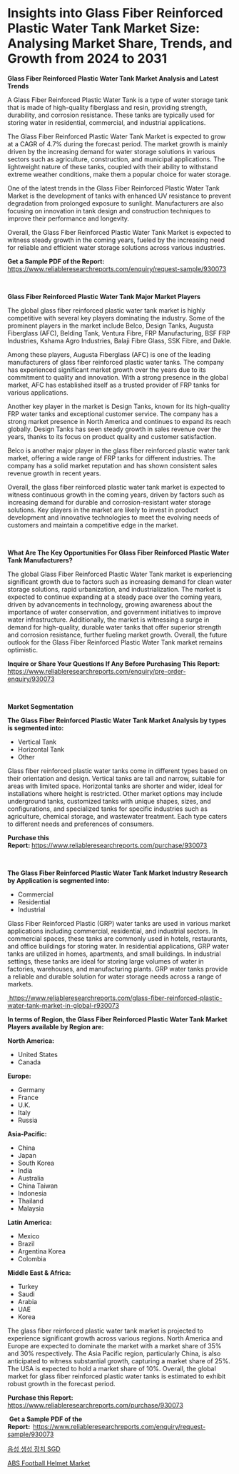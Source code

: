 <p><h1>Insights into Glass Fiber Reinforced Plastic Water Tank Market Size: Analysing Market Share, Trends, and Growth from 2024 to 2031</h1></p><p><strong>Glass Fiber Reinforced Plastic Water Tank Market Analysis and Latest Trends</strong></p>
<p><p>A Glass Fiber Reinforced Plastic Water Tank is a type of water storage tank that is made of high-quality fiberglass and resin, providing strength, durability, and corrosion resistance. These tanks are typically used for storing water in residential, commercial, and industrial applications.</p><p>The Glass Fiber Reinforced Plastic Water Tank Market is expected to grow at a CAGR of 4.7% during the forecast period. The market growth is mainly driven by the increasing demand for water storage solutions in various sectors such as agriculture, construction, and municipal applications. The lightweight nature of these tanks, coupled with their ability to withstand extreme weather conditions, make them a popular choice for water storage.</p><p>One of the latest trends in the Glass Fiber Reinforced Plastic Water Tank Market is the development of tanks with enhanced UV resistance to prevent degradation from prolonged exposure to sunlight. Manufacturers are also focusing on innovation in tank design and construction techniques to improve their performance and longevity.</p><p>Overall, the Glass Fiber Reinforced Plastic Water Tank Market is expected to witness steady growth in the coming years, fueled by the increasing need for reliable and efficient water storage solutions across various industries.</p></p>
<p><strong>Get a Sample PDF of the Report:&nbsp;</strong> <a href="https://www.reliableresearchreports.com/enquiry/request-sample/930073">https://www.reliableresearchreports.com/enquiry/request-sample/930073</a></p>
<p>&nbsp;</p>
<p><strong>Glass Fiber Reinforced Plastic Water Tank Major Market Players</strong></p>
<p><p>The global glass fiber reinforced plastic water tank market is highly competitive with several key players dominating the industry. Some of the prominent players in the market include Belco, Design Tanks, Augusta Fiberglass (AFC), Belding Tank, Ventura Fibre, FRP Manufacturing, BSF FRP Industries, Kshama Agro Industries, Balaji Fibre Glass, SSK Fibre, and Dakle.</p><p>Among these players, Augusta Fiberglass (AFC) is one of the leading manufacturers of glass fiber reinforced plastic water tanks. The company has experienced significant market growth over the years due to its commitment to quality and innovation. With a strong presence in the global market, AFC has established itself as a trusted provider of FRP tanks for various applications.</p><p>Another key player in the market is Design Tanks, known for its high-quality FRP water tanks and exceptional customer service. The company has a strong market presence in North America and continues to expand its reach globally. Design Tanks has seen steady growth in sales revenue over the years, thanks to its focus on product quality and customer satisfaction.</p><p>Belco is another major player in the glass fiber reinforced plastic water tank market, offering a wide range of FRP tanks for different industries. The company has a solid market reputation and has shown consistent sales revenue growth in recent years.</p><p>Overall, the glass fiber reinforced plastic water tank market is expected to witness continuous growth in the coming years, driven by factors such as increasing demand for durable and corrosion-resistant water storage solutions. Key players in the market are likely to invest in product development and innovative technologies to meet the evolving needs of customers and maintain a competitive edge in the market.</p></p>
<p>&nbsp;</p>
<p><strong>What Are The Key Opportunities For Glass Fiber Reinforced Plastic Water Tank Manufacturers?</strong></p>
<p><p>The global Glass Fiber Reinforced Plastic Water Tank market is experiencing significant growth due to factors such as increasing demand for clean water storage solutions, rapid urbanization, and industrialization. The market is expected to continue expanding at a steady pace over the coming years, driven by advancements in technology, growing awareness about the importance of water conservation, and government initiatives to improve water infrastructure. Additionally, the market is witnessing a surge in demand for high-quality, durable water tanks that offer superior strength and corrosion resistance, further fueling market growth. Overall, the future outlook for the Glass Fiber Reinforced Plastic Water Tank market remains optimistic.</p></p>
<p><strong>Inquire or Share Your Questions If Any Before Purchasing This Report:</strong> <a href="https://www.reliableresearchreports.com/enquiry/pre-order-enquiry/930073">https://www.reliableresearchreports.com/enquiry/pre-order-enquiry/930073</a></p>
<p>&nbsp;</p>
<p><strong>Market Segmentation</strong></p>
<p><strong>The Glass Fiber Reinforced Plastic Water Tank Market Analysis by types is segmented into:</strong></p>
<p><ul><li>Vertical Tank</li><li>Horizontal Tank</li><li>Other</li></ul></p>
<p><p>Glass fiber reinforced plastic water tanks come in different types based on their orientation and design. Vertical tanks are tall and narrow, suitable for areas with limited space. Horizontal tanks are shorter and wider, ideal for installations where height is restricted. Other market options may include underground tanks, customized tanks with unique shapes, sizes, and configurations, and specialized tanks for specific industries such as agriculture, chemical storage, and wastewater treatment. Each type caters to different needs and preferences of consumers.</p></p>
<p><strong>Purchase this Report:&nbsp;</strong><a href="https://www.reliableresearchreports.com/purchase/930073">https://www.reliableresearchreports.com/purchase/930073</a></p>
<p>&nbsp;</p>
<p><strong>The Glass Fiber Reinforced Plastic Water Tank Market Industry Research by Application is segmented into:</strong></p>
<p><ul><li>Commercial</li><li>Residential</li><li>Industrial</li></ul></p>
<p><p>Glass Fiber Reinforced Plastic (GRP) water tanks are used in various market applications including commercial, residential, and industrial sectors. In commercial spaces, these tanks are commonly used in hotels, restaurants, and office buildings for storing water. In residential applications, GRP water tanks are utilized in homes, apartments, and small buildings. In industrial settings, these tanks are ideal for storing large volumes of water in factories, warehouses, and manufacturing plants. GRP water tanks provide a reliable and durable solution for water storage needs across a range of markets.</p></p>
<p><a href="https://www.reliableresearchreports.com/glass-fiber-reinforced-plastic-water-tank-market-in-global-r930073">&nbsp;https://www.reliableresearchreports.com/glass-fiber-reinforced-plastic-water-tank-market-in-global-r930073</a></p>
<p><strong>In terms of Region, the Glass Fiber Reinforced Plastic Water Tank Market Players available by Region are:</strong></p>
<p>
    <p> <strong> North America: </strong>
        <ul>
            <li>United States</li>
            <li>Canada</li>
        </ul>
        </p> 
    <p> <strong> Europe: </strong>
        <ul>
            <li>Germany</li>
            <li>France</li>
            <li>U.K.</li>
            <li>Italy</li>
            <li>Russia</li>
        </ul>
        </p> 
    <p> <strong> Asia-Pacific: </strong>
        <ul>
            <li>China</li>
            <li>Japan</li>
            <li>South Korea</li>
            <li>India</li>
            <li>Australia</li>
            <li>China Taiwan</li>
            <li>Indonesia</li>
            <li>Thailand</li>
            <li>Malaysia</li>
        </ul>
        </p> 
    <p> <strong> Latin America: </strong>
        <ul>
            <li>Mexico</li>
            <li>Brazil</li>
            <li>Argentina Korea</li>
            <li>Colombia</li>
        </ul>
        </p> 
    <p> <strong> Middle East & Africa: </strong>
        <ul>
            <li>Turkey</li>
            <li>Saudi</li>
            <li>Arabia</li>
            <li>UAE</li>
            <li>Korea</li>
        </ul>
    </p>
    </p>
<p><p>The glass fiber reinforced plastic water tank market is projected to experience significant growth across various regions. North America and Europe are expected to dominate the market with a market share of 35% and 30% respectively. The Asia Pacific region, particularly China, is also anticipated to witness substantial growth, capturing a market share of 25%. The USA is expected to hold a market share of 10%. Overall, the global market for glass fiber reinforced plastic water tanks is estimated to exhibit robust growth in the forecast period.</p></p>
<p><strong>Purchase this Report: </strong><a href="https://www.reliableresearchreports.com/purchase/930073">https://www.reliableresearchreports.com/purchase/930073</a></p>
<p>&nbsp;<strong>Get a Sample PDF of the Report:&nbsp;&nbsp;</strong><a href="https://www.reliableresearchreports.com/enquiry/request-sample/930073">https://www.reliableresearchreports.com/enquiry/request-sample/930073</a></p>
<p><strong></strong></p>
<p><p><a href="https://github.com/laholand/Market-Research-Report-List-4/blob/main/9821790124317.md">음성 생성 장치 SGD</a></p><p><a href="https://github.com/HenrietteMills1/Market-Research-Report-List-2/blob/main/abs-football-helmet-market.md">ABS Football Helmet Market</a></p></p>